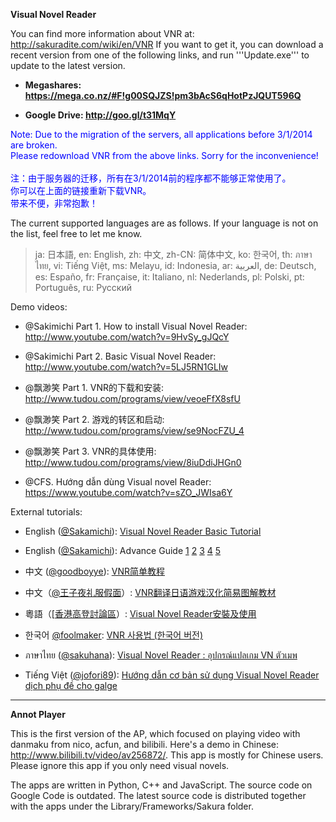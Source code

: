**Visual Novel Reader**

You can find more information about VNR at: http://sakuradite.com/wiki/en/VNR
If you want to get it, you can download a recent version from one of the following links, and run '''Update.exe''' to update to the latest version.

- **Megashares: https://mega.co.nz/#F!g00SQJZS!pm3bAcS6qHotPzJQUT596Q**

- **Google Drive: http://goo.gl/t31MqY**

<font color='blue'>
Note: Due to the migration of the servers, all applications before 3/1/2014 are broken.<br>
Please redownload VNR from the above links. Sorry for the inconvenience!<br>
<br>
注：由于服务器的迁移，所有在3/1/2014前的程序都不能够正常使用了。<br>
你可以在上面的链接重新下载VNR。<br>
带来不便，非常抱歉！<br>
</font>

The current supported languages are as follows.
If your language is not on the list, feel free to let me know.
> ja: 日本語,
> en: English,
> zh: 中文,
> zh-CN: 简体中文,
> ko: 한국어,
> th: ภาษาไทย,
> vi: Tiếng Việt,
> ms: Melayu,
> id: Indonesia,
> ar: العربية,
> de: Deutsch,
> es: Españo,
> fr: Française,
> it: Italiano,
> nl: Nederlands,
> pl: Polski,
> pt: Português,
> ru: Русский

Demo videos:

- @Sakimichi Part 1. How to install Visual Novel Reader: http://www.youtube.com/watch?v=9HvSy_gJQcY

- @Sakimichi Part 2. Basic Visual Novel Reader: http://www.youtube.com/watch?v=5LJ5RN1GLIw

- @飘渺笑 Part 1. VNR的下载和安装: http://www.tudou.com/programs/view/veoeFfX8sfU

- @飘渺笑 Part 2. 游戏的转区和启动: http://www.tudou.com/programs/view/se9NocFZU_4

- @飘渺笑 Part 3. VNR的具体使用: http://www.tudou.com/programs/view/8iuDdiJHGn0

- @CFS. Hướng dẫn dùng Visual novel Reader: https://www.youtube.com/watch?v=sZO_JWIsa6Y

External tutorials:

- English ([@Sakamichi](http://sakimichi.wordpress.com)):  [Visual Novel Reader Basic Tutorial](http://sakimichi.wordpress.com/2013/09/19/translating-visual-novels-without-hacking/)

- English ([@Sakamichi](http://sakimichi.wordpress.com)): Advance Guide [1](http://sakimichi.wordpress.com/2014/03/21/vnreader-advance-guidetutorial-part-1/) [2](http://sakimichi.wordpress.com/2014/03/22/vnreader-advance-guidetutorial-part-2/) [3](http://sakimichi.wordpress.com/2014/08/11/vnreader-advance-guidetutorial-part-3/) [4](http://sakimichi.wordpress.com/2014/08/11/vnreader-advance-guidetutorial-part-4/) [5](http://sakimichi.wordpress.com/2014/08/12/vnreader-advance-guidetutorial-part-5/)

- 中文 ([@goodboyye](http://goodboyye.blogspot.com)): [VNR简单教程](http://tieba.baidu.com/p/2812094621)

- 中文（[@王子夜礼服假面](http://867258173.diandian.com)）: [VNR翻译日语游戏汉化简易图解教材](http://867258173.diandian.com/post/2014-07-19/40062240755)

- 粵語（[[香港高登討論區](http://forum2.hkgolden.com/topics_an.htm)）: [Visual Novel Reader安裝及使用](https://sites.google.com/site/hkggalg/vnr)

- 한국어 [@foolmaker](http://blog.naver.com/prologue/PrologueList.nhn?blogId=foolmaker): [VNR 사용법 (한국어 버전)](http://blog.naver.com/PostView.nhn?blogId=foolmaker&logNo=30177969032)

- ภาษาไทย ([@sakuhana](http://forum.tirkx.com/main/member.php?21337-sakuhana)): [Visual Novel Reader : อุปกรณ์แปลเกม VN ตัวเมพ](http://forum.tirkx.com/main/showthread.php?121907-Visual-Novel-Reader-%E0%B8%AD%E0%B8%B8%E0%B8%9B%E0%B8%81%E0%B8%A3%E0%B8%93%E0%B9%8C%E0%B9%81%E0%B8%9B%E0%B8%A5%E0%B9%80%E0%B8%81%E0%B8%A1-VN-%E0%B8%95%E0%B8%B1%E0%B8%A7%E0%B9%80%E0%B8%A1%E0%B8%9E)

- Tiếng Việt ([@jofori89](http://hako.re/forum/members/142/)): [Hướng dẫn cơ bản sử dụng Visual Novel Reader dịch phụ đề cho galge](http://hako.re/forum/16-huong-dan/4519-huong-dan-co-ban-su-dung-visual-novel-reader-dich-phu-de-cho-galge.html)


---


**Annot Player**

This is the first version of the AP, which focused on playing video with danmaku from nico, acfun, and bilibili. Here's a demo in Chinese: http://www.bilibili.tv/video/av256872/. This app is mostly for Chinese users. Please ignore this app if you only need visual novels.

The apps are written in Python, C++ and JavaScript. The source code on Google Code is outdated. The latest source code is distributed together with the apps under the Library/Frameworks/Sakura folder.